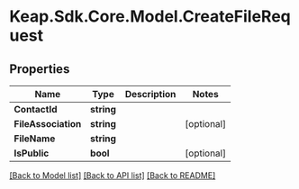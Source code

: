 # Keap.Sdk.Core.Model.CreateFileRequest

## Properties

Name | Type | Description | Notes
------------ | ------------- | ------------- | -------------
**ContactId** | **string** |  | 
**FileAssociation** | **string** |  | [optional] 
**FileName** | **string** |  | 
**IsPublic** | **bool** |  | [optional] 

[[Back to Model list]](../README.md#documentation-for-models) [[Back to API list]](../README.md#documentation-for-api-endpoints) [[Back to README]](../README.md)

